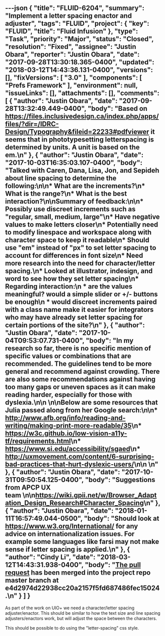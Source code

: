 ---json
{
  "title": "FLUID-6204",
  "summary": "Implement a letter spacing enactor and adjuster",
  "tags": "FLUID",
  "project": {
    "key": "FLUID",
    "title": "Fluid Infusion"
  },
  "type": "Task",
  "priority": "Major",
  "status": "Closed",
  "resolution": "Fixed",
  "assignee": "Justin Obara",
  "reporter": "Justin Obara",
  "date": "2017-09-28T13:30:18.365-0400",
  "updated": "2018-03-12T14:43:36.131-0400",
  "versions": [],
  "fixVersions": [
    "3.0"
  ],
  "components": [
    "Prefs Framework"
  ],
  "environment": null,
  "issueLinks": [],
  "attachments": [],
  "comments": [
    {
      "author": "Justin Obara",
      "date": "2017-09-28T13:32:49.449-0400",
      "body": "Based on <https://files.inclusivedesign.ca/index.php/apps/files/?dir=/IDRC-Design/Typography&fileid=22233#pdfviewer> it seems that in phototypesetting letterspacing is determined by units. A unit is based on the em.\n"
    },
    {
      "author": "Justin Obara",
      "date": "2017-10-03T16:35:03.107-0400",
      "body": "Talked with Caren, Dana, Lisa, Jon, and Sepideh about line spacing to determine the following:\n\n* What are the increments?\n* What is the range?\n* What is the best interaction?\n\nSummary of feedback:\n\n* Possibly use discreet increments such as \"regular, small, medium, large\"\n* Have negative values to make letters closer\n* Potentially need to modify linespace and workspace along with character space to keep it readable\n* Should use \"em\" instead of \"px\" to set letter spacing to account for differences in font size\n* Need more research into the need for character/letter spacing.\n* Looked at illustrator, indesign, and word to see how they set letter spacing\n* Regarding interaction:\n  * are the values meaningful? would a simple slider or +/- buttons be enough\n  * would discreet increments paired with a class name make it easier for integrators who may have already set letter spacing for certain portions of the site?\n"
    },
    {
      "author": "Justin Obara",
      "date": "2017-10-04T09:53:07.731-0400",
      "body": "In my research so far, there is no specific mention of specific values or combinations that are recommended. The guidelines tend to be more general and recommend against crowding. There are also some recommendations against having too many gaps or uneven spaces as it can make reading harder, especially for those with dyslexia.\n\n \n\nBelow are some resources that Julia passed along from her Google search:\n\n* <http://www.afb.org/info/reading-and-writing/making-print-more-readable/35>\n* <https://w3c.github.io/low-vision-a11y-tf/requirements.html>\n* <https://www.si.edu/accessibility/sgaed>\n* <http://uxmovement.com/content/6-surprising-bad-practices-that-hurt-dyslexic-users/>\n\n \n"
    },
    {
      "author": "Justin Obara",
      "date": "2017-10-31T09:50:54.125-0400",
      "body": "Suggestions from APCP UX team \n\n<https://wiki.gpii.net/w/Browser_Adaptation_Design_Research#Character_Spacing>\n"
    },
    {
      "author": "Justin Obara",
      "date": "2018-01-11T16:57:49.044-0500",
      "body": "Should look at <https://www.w3.org/International/> for any advice on internationalization issues. For example some languages like farsi may not make sense if letter spacing is applied.\n"
    },
    {
      "author": "Cindy Li",
      "date": "2018-03-12T14:43:31.938-0400",
      "body": "[The pull request](https://github.com/fluid-project/infusion/pull/869) has been merged into the project repo master branch at e4d2974d22938cc20a2157f5fd687486fec15024.\n"
    }
  ]
}
---
As part of the work on UIO+ we need a character/letter spacing adjuster/enactor. This should be similar to how the text size and line spacing adjusters/enactors work, but will adjust the space between the characters. 

This should be possible to do using the "letter-spacing" css style.

        